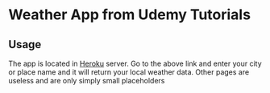 # Weather App from Udemy Tutorials
## Usage
The app is located in [Heroku](https://mangi-weather-app.herokuapp.com/) server.
Go to the above link and enter your city or place name and it will return your local weather data. 
Other pages are useless and are only simply small placeholders